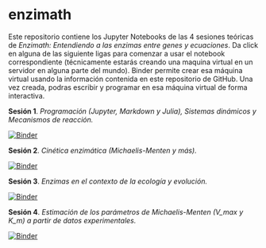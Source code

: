 # enzimath

Este repositorio contiene los Jupyter Notebooks de las 4 sesiones teóricas de *Enzimath: Entendiendo a las enzimas entre genes y ecuaciones*. Da click en alguna de las siguiente ligas para comenzar a usar el notebook correspondiente (técnicamente estarás creando una maquina virtual en un servidor en alguna parte del mundo). Binder permite crear esa máquina virtual usando la información contenida en este repositorio de GitHub.
Una vez creada, podras escribir y programar en esa máquina virtual de forma interactiva.

**Sesión 1**. *Programación (Jupyter, Markdown y Julia), Sistemas dinámicos y Mecanismos de reacción.*

[![Binder](https://mybinder.org/badge_logo.svg)](https://mybinder.org/v2/gh/romanzapien/enzimath/HEAD?urlpath=modelado_sesion_1.ipynb)

**Sesión 2**. *Cinética enzimática (Michaelis-Menten y más).* 

[![Binder](https://mybinder.org/badge_logo.svg)](https://mybinder.org/v2/gh/romanzapien/enzimath/HEAD?urlpath=modelado_sesion_2.ipynb)

**Sesión 3**. *Enzimas en el contexto de la ecología y evolución.*

[![Binder](https://mybinder.org/badge_logo.svg)](https://mybinder.org/v2/gh/romanzapien/enzimath/HEAD?urlpath=modelado_sesion_3.ipynb)

**Sesión 4**. *Estimación de los parámetros de Michaelis-Menten (V_max y K_m) a partir de datos experimentales.*

[![Binder](https://mybinder.org/badge_logo.svg)](https://mybinder.org/v2/gh/romanzapien/enzimath/HEAD?urlpath=modelado_sesion_4.ipynb)
